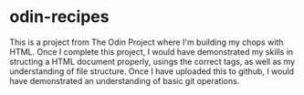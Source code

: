 # odin-recipes

This is a project from The Odin Project where I'm building my chops with HTML. Once I complete this project, I would have demonstrated my skills in structing a HTML document properly, usings the correct tags, as well as my understanding of file structure. Once I have uploaded this to github, I would have demonstrated an understanding of basic git operations.
